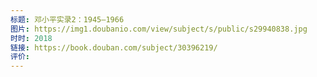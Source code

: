 ```yaml
---
标题: 邓小平实录2：1945—1966
图片: https://img1.doubanio.com/view/subject/s/public/s29940838.jpg
时时: 2018
链接: https://book.douban.com/subject/30396219/
评价:
---
```


